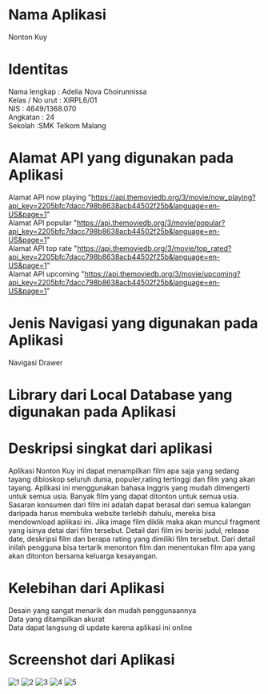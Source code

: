 
# Nama Aplikasi
Nonton Kuy
# Identitas 
Nama lengkap : Adelia Nova Choirunnissa <br>
Kelas / No urut : XIRPL6/01 <br>
NIS : 4649/1368.070<br>
Angkatan : 24<br>
Sekolah :SMK Telkom Malang
# Alamat API yang digunakan pada Aplikasi
Alamat API now playing "https://api.themoviedb.org/3/movie/now_playing?api_key=2205bfc7dacc798b8638acb44502f25b&language=en-US&page=1" <br>
Alamat API popular "https://api.themoviedb.org/3/movie/popular?api_key=2205bfc7dacc798b8638acb44502f25b&language=en-US&page=1" <br>
Alamat API top rate "https://api.themoviedb.org/3/movie/top_rated?api_key=2205bfc7dacc798b8638acb44502f25b&language=en-US&page=1" <br>
Alamat API upcoming "https://api.themoviedb.org/3/movie/upcoming?api_key=2205bfc7dacc798b8638acb44502f25b&language=en-US&page=1" <br>
# Jenis Navigasi yang digunakan pada Aplikasi
Navigasi Drawer
# Library dari Local Database yang digunakan pada Aplikasi 

# Deskripsi singkat dari aplikasi 
Aplikasi Nonton Kuy ini dapat menampilkan film apa saja yang sedang tayang dibioskop seluruh dunia, populer,rating tertinggi dan 
film yang akan tayang. Aplikasi ini menggunakan bahasa inggris yang mudah dimengerti untuk semua usia. 
Banyak film yang dapat ditonton untuk semua usia.
Sasaran konsumen dari film ini adalah dapat berasal dari semua kalangan daripada harus membuka website terlebih dahulu, 
mereka bisa mendownload aplikasi ini.
Jika image film diklik maka akan muncul fragment yang isinya detai dari film tersebut. 
Detail dari film ini berisi judul, release date, deskripsi film dan berapa rating yang dimiliki film tersebut. 
Dari detail inilah pengguna bisa tertarik menonton film dan menentukan film apa yang akan ditonton bersama keluarga kesayangan. 

# Kelebihan dari Aplikasi
Desain yang sangat menarik dan mudah penggunaannya <br>
Data yang ditampilkan akurat <br>
Data dapat langsung di update karena aplikasi ini online <br>
# Screenshot dari Aplikasi 
![1](https://cloud.githubusercontent.com/assets/22116237/26247351/b12ed558-3cc7-11e7-93fc-2909de38ff02.JPG)
![2](https://cloud.githubusercontent.com/assets/22116237/26247352/b13e3da4-3cc7-11e7-9497-a25eb33f0b2a.JPG)
![3](https://cloud.githubusercontent.com/assets/22116237/26247353/b1549f86-3cc7-11e7-8239-68f0e766820f.JPG)
![4](https://cloud.githubusercontent.com/assets/22116237/26247354/b17b12b0-3cc7-11e7-80e8-4fd12fbf20a4.JPG)
![5](https://cloud.githubusercontent.com/assets/22116237/26247355/b19009fe-3cc7-11e7-9167-1641a8649a8a.JPG)
